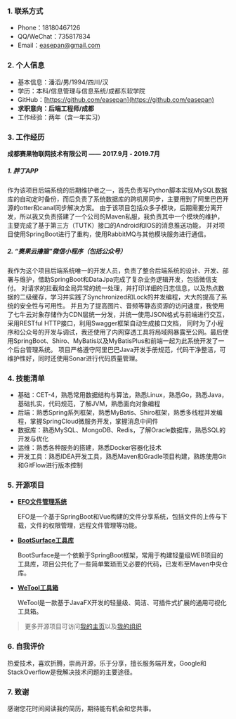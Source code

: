 ### 1. 联系方式

- Phone：18180467126
- QQ/WeChat：735817834
- Email：easepan@gmail.com

### 2. 个人信息

- 基本信息：潘滔/男/1994/四川/汉
- 学历：本科/信息管理与信息系统/成都东软学院
- GitHub：[https://github.com/easepan](https://github.com/easepan)
- **求职意向：后端工程师/成都**
- 工作经验：两年（含一年实习）

### 3. 工作经历

**成都赛果物联网技术有限公司 —— 2017.9月 - 2019.7月**

##### 1. 胖丁APP

作为该项目后端系统的后期维护者之一，首先负责写Python脚本实现MySQL数据库的自动定时备份，而后负责了系统数据库的跨机房同步，主要用到了阿里巴巴开源的otter和canal同步解决方案。
由于该项目包括众多子模块，后期需要分离开发，所以我又负责搭建了一个公司的Maven私服，我负责其中一个模块的维护，主要完成了基于第三方（TUTK）接口的Android和IOS的消息推送功能，
并对项目使用SpringBoot进行了重构，使用RabbitMQ与其他模块服务进行通信。

##### 2. “赛果云撸猫”微信小程序（包括公众号）

我作为这个项目后端系统唯一的开发人员，负责了整合后端系统的设计、开发、部署与维护，借助SpringBoot和DataJpa完成了复杂业务逻辑开发，包括微信支付。
对请求的拦截和全局异常的统一处理，并打印详细的日志信息，以及热点数据的二级缓存，学习并实践了Synchronized和Lock的并发编程，大大的提高了系统的安全性与可用性。
并且为了提高图片、音频等静态资源的访问速度，我使用了七牛云对象存储作为CDN层统一分发，并统一使用JSON格式与前端进行交互，采用RESTful HTTP接口，利用Swagger框架自动生成接口文档，
同时为了小程序和公众号的开发与调试，我还使用了内网穿透工具将局域网暴露至公网。最后使用SpringBoot、Shiro、MyBatis以及MyBatisPlus和前端一起为此系统开发了一个后台管理系统。
项目严格遵守阿里巴巴Java开发手册规范，代码干净整洁，可维护性好，同时还使用Sonar进行代码质量管理。

### 4. 技能清单

- 基础：CET-4，熟悉常用数据结构与算法，熟悉Linux，熟悉Go，熟悉Java，基础扎实，代码规范，了解JVM，熟悉面向对象编程
- 后端：熟悉Spring系列框架，熟悉MyBatis、Shiro框架，熟悉多线程并发编程，掌握SpringCloud微服务开发，掌握消息中间件
- 数据库：熟悉MySQL、MongoDB、Redis，了解Oracle数据库，熟悉SQL的开发与优化
- 运维：熟悉各种服务的搭建，熟悉Docker容器化技术
- 开发工具：熟悉IDEA开发工具，熟悉Maven和Gradle项目构建，熟练使用Git和GitFlow进行版本控制

### 5. 开源项目

- [**EFO文件管理系统**](https://github.com/code4everything/efo)

    EFO是一个基于SpringBoot和Vue构建的文件分享系统，包括文件的上传与下载，文件的权限管理，远程文件管理等功能。

- [**BootSurface工具库**](https://github.com/code4everything/boot-surface)

    BootSurface是一个依赖于SpringBoot框架，常用于构建轻量级WEB项目的工具库，项目公共化了一些简单繁琐而又必要的代码，已发布至Maven中央仓库。
    
- [**WeTool工具箱**](https://gitee.com/code4everything/wetool)

    WeTool是一款基于JavaFX开发的轻量级、简洁、可插件式扩展的通用可视化工具箱。

> 更多开源项目可访问[我的主页](https://gitee.com/easepan)以及[我的组织](https://gitee.com/code4everything)

### 6. 自我评价

热爱技术，喜欢折腾，崇尚开源，乐于分享，擅长服务端开发，Google和StackOverflow是我解决技术问题的主要途径。

### 7. 致谢

感谢您花时间阅读我的简历，期待能有机会和您共事。
